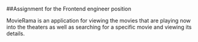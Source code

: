 ##Assignment for the Frontend engineer position

MovieRama is an application for viewing the movies that are playing now into the theaters as well as searching 
for a specific movie and viewing its details.